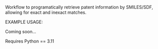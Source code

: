 Workflow to programatically retrieve patent information by SMILES/SDF, allowing for exact and inexact matches.

EXAMPLE USAGE:

Coming soon...

Requires Python == 3.11
